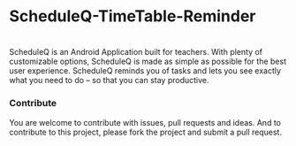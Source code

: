 # ScheduleQ-TimeTable-Reminder

<h1 align=center>

</h1>

ScheduleQ is an Android Application built for teachers. With plenty of customizable options, ScheduleQ is made as simple as possible for the best user experience. ScheduleQ  reminds you of tasks and lets you see exactly what you need to do – so that you can stay productive.


### Contribute

You are welcome to contribute with issues, pull requests and ideas. And to contribute to this project, please fork the project and submit a pull request. 
